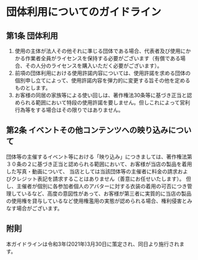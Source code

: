 # 団体利用についてのガイドライン

## 第1条 団体利用
1. 使用の主体が法人その他それに準じる団体である場合、代表者及び使用にかかる作業者全員がライセンスを保持する必要がございます（有償である場合、その人分のライセンスを購入いただく必要がございます）。
2. 前項の団体利用における使用許諾内容については、使用許諾を求める団体の個別申し立てによって、使用許諾内容を弾力的に変更する旨その他を定めるものとします。
3. お客様の同居の家族等による使い回しは、著作権法30条等に基づき正当と認められる範囲において特段の使用許諾を要しません。但しこれによって営利行為等をする場合はその限りではありません。

## 第2条 イベントその他コンテンツへの映り込みについて
団体等の主催するイベント等における「映り込み」につきましては、著作権法第３０条の２に基づき正当と認められる範囲において、お客様が当店の製品を着用した写真・動画について、
当店としては当該団体等の主催者に料金の請求およびクレジット表記を請求することはありません（善意にお任せいたします）。
但し、主催者が個別に各参加者個人のアバターに対する衣装の着用の可否につき管理しているなど、高度の意図性があって、お客様が第三者に実質的に当店の製品の使用権を貸与しているなど使用権濫用の実態が認められる場合、権利侵害とみなす場合がございます。

## 附則
本ガイドラインは令和3年(2021年)3月30日に策定され、同日より施行されます。
